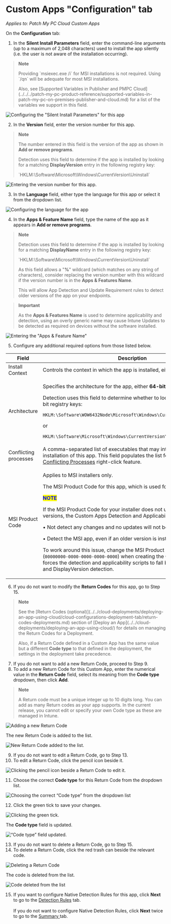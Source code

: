 # Custom Apps "Configuration" tab

_Applies to: Patch My PC Cloud Custom Apps_

On the <strong>Configuration</strong> tab:

1. In the <strong>Silent Install Parameters</strong> field, enter the command-line arguments (up to a maximum of 2,048 characters) used to install the app silently (i.e. the user is not aware of the installation occurring).

<blockquote class="wp-block-quote">
<p><strong>Note</strong></p>
<p>Providing `msiexec.exe /i` for MSI installations is not required. Using `/qn` will be adequate for most MSI installations.</p>
<p>Also, see [Supported Variables in Publisher and PMPC Cloud](../../../patch-my-pc-product-reference/supported-variables-in-patch-my-pc-on-premises-publisher-and-cloud.md) for a list of the variables we support in this field.</p>
</blockquote>

![Configuring the &#x22;Silent Install Parameters&#x22; for this app](/_images/image-(43).png "Configuring the &#x22;Silent Install Parameters&#x22; for this app")

2. In the <strong>Version</strong> field, enter the version number for this app.

<blockquote class="wp-block-quote">
<p><strong>Note</strong></p>
<p>The number entered in this field is the version of the app as shown in <strong>Add or remove programs</strong>.</p>
<p>Detection uses this field to determine if the app is installed by looking for a matching <strong>DisplayVersion</strong> entry in the following registry key:</p>
<p>`HKLM:\Software\Microsoft\Windows\CurrentVersion\Uninstall`</p>
</blockquote>

![Entering the version number for this app.](/_images/image-(42).png "Entering the version number for this app.")

3. In the <strong>Language</strong> field, either type the language for this app or select it from the dropdown list.

![Configuring the language for the app](/_images/image-(41).png "Configuring the language for the app")

4. In the <strong>Apps & Feature Name</strong> field, type the name of the app as it appears in <strong>Add or remove programs</strong>.

<blockquote class="wp-block-quote">
<p><strong>Note</strong></p>
<p>Detection uses this field to determine if the app is installed by looking for a matching <strong>DisplayName</strong> entry in the following registry key:</p>
<p>`HKLM:\Software\Microsoft\Windows\CurrentVersion\Uninstall`</p>
<p>As this field allows a "<strong>%</strong>" wildcard (which matches on any string of characters), consider replacing the version number with this wildcard if the version number is in the <strong>Apps & Features Name</strong>.</p>
<p>This will allow App Detection and Update Requirement rules to detect older versions of the app on your endpoints.</p>
</blockquote>

<blockquote class="wp-block-quote">
<p><strong>Important</strong></p>
<p>As the <strong>Apps & Features Name</strong> is used to determine applicability and detection, using an overly generic name may cause Intune Updates to be detected as required on devices without the software installed.</p>
</blockquote>

![Entering the &#x22;Apps &#x26; Feature Name&#x22;](/_images/image-(44).png "Entering the &#x22;Apps &#x26; Feature Name&#x22;")

5. Configure any additional required options from those listed below.

<table><thead><tr><th width="194.6666259765625">Field</th><th>Description</th></tr></thead><tbody><tr><td>Install Context</td><td>Controls the context in which the app is installed, either SYSTEM or <strong>User</strong>.</td></tr><tr><td>Architecture</td><td><p>Specifies the architecture for the app, either <strong>64-bit</strong> or <strong>32-bit</strong>.</p><p>Detection uses this field to determine whether to look in the 32-bit or 64-bit registry keys:</p><p><code>HKLM:\Software\WOW6432Node\Microsoft\Windows\CurrentVersion\Uninstall</code></p><p>or</p><p><code>HKLM:\Software\Microsoft\Windows\CurrentVersion\Uninstall</code></p></td></tr><tr><td>Conflicting processes</td><td>A comma-separated list of executables that may interfere with the installation of this app. This field populates the list for the <a href="https://patchmypc.com/manage-conflicting-processes-when-updating-third-party-applications">Manage Conflicting Processes</a> right-click feature.</td></tr><tr><td>MSI Product Code</td><td><p>Applies to MSI installers only.</p><p>The MSI Product Code for this app, which is used for detection.</p><p></p><p><mark style="color:blue;"><strong>NOTE</strong></mark></p><p>If the MSI Product Code for your installer does not update between versions, the Custom Apps Detection and Applicability rules will:</p><p></p><p>• Not detect any changes and no updates will not be installed.</p><p>• Detect the MSI app, even if an older version is installed.</p><p></p><p>To work around this issue, change the MSI Product Code to all <strong>0</strong>'s (<code>00000000-0000-0000-0000-0000</code>) when creating the Custom App. This forces the detection and applicability scripts to fall back to DisplayName and DisplayVersion detection.</p></td></tr></tbody></table>

6. If you do not want to modify the <strong>Return Codes</strong> for this app, go to Step 15.

<blockquote class="wp-block-quote">
<p><strong>Note</strong></p>
<p>See the [Return Codes (optional)](../../cloud-deployments/deploying-an-app-using-cloud/cloud-configurations-deployment-tab/return-codes-deployments.md) section of [Deploy an App](../../cloud-deployments/deploying-an-app-using-cloud/) for details on managing the Return Codes for a Deployment.</p>
<p>Also, if a Return Code defined in a Custom App has the same value but a different <strong>Code type</strong> to that defined in the deployment, the settings in the deployment take precedence.</p>
</blockquote>

7. If you do not want to add a new Return Code, proceed to Step 9.
8. To add a new Return Code for this Custom App, enter the numerical value in the <strong>Return Code</strong> field, select its meaning from the <strong>Code type</strong> dropdown, then click <strong>Add</strong>.

<blockquote class="wp-block-quote">
<p><strong>Note</strong></p>
<p>A Return code must be a unique integer up to 10 digits long. You can add as many Return codes as your app supports. In the current release, you cannot edit or specify your own Code type as these are managed in Intune.</p>
</blockquote>

![Adding a new Return Code](/_images/image-(2625).png "Adding a new Return Code")

The new Return Code is added to the list.

![New Return Code added to the list.](/_images/image-(2626).png "New Return Code added to the list.")

9. If you do not want to edit a Return Code, go to Step 13.
10. To edit a Return Code, click the pencil icon beside it.

![Clicking the pencil icon beside a Return Code to edit it.](/_images/image-(2627).png "Clicking the pencil icon beside a Return Code to edit it.")

11. Choose the correct <strong>Code type</strong> for this Return Code from the dropdown list.

![Choosing the correct “Code type” from the dropdown list](/_images/image-(2628).png "Choosing the correct “Code type” from the dropdown list")

12. Click the green tick to save your changes.

![Clicking the green tick.](/_images/image-(2629).png "Clicking the green tick.")

The <strong>Code type</strong> field is updated.

![“Code type” field updated.](/_images/image-(2630).png "“Code type” field updated.")

13. If you do not want to delete a Return Code, go to Step 15.
14. To delete a Return Code, click the red trash can beside the relevant code.

![Deleting a Return Code](/_images/image-(2631).png "Deleting a Return Code")

The code is deleted from the list.

![Code deleted from the list](/_images/image-(2632).png "Code deleted from the list")

15. If you want to configure Native Detection Rules for this app, click <strong>Next</strong> to go to the [Detection Rules](custom-apps-detection-rules-tab.md) tab.\
    \
    If you do not want to configure Native Detection Rules, click <strong>Next</strong> twice to go to the [Summary ](custom-apps-summary-tab.md)tab.